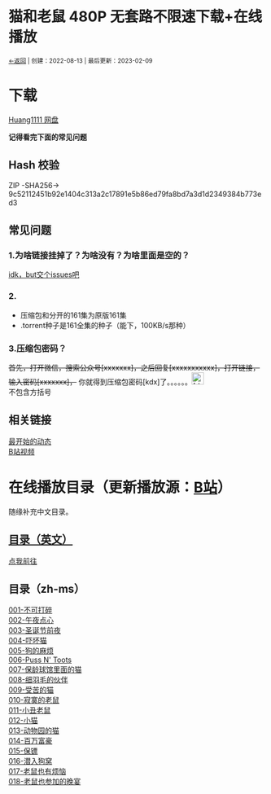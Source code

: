 # 猫和老鼠 480P 无套路不限速下载+在线播放
<small><a href="../">←返回</a> | 创建：2022-08-13 | 最后更新：2023-02-09</small><br>

# 下载
[Huang1111 网盘](https://pan.huang1111.cn/s/wzkgFK)

**记得看完下面的常见问题**
## Hash 校验
ZIP -SHA256-> 9c52112451b92e1404c313a2c17891e5b86ed79fa8bd7a3d1d2349384b773ed3

## 常见问题
### 1.为啥链接挂掉了？为啥没有？为啥里面是空的？
[idk，but交个issues吧](//github.com/kdxhub/kdxhub.github.io/issues/new/choose)
### 2.
* 压缩包和分开的161集为原版161集
* .torrent种子是161全集的种子（能下，100KB/s那种）

### 3.压缩包密码？
~~首先，打开微信，搜索公众号[xxxxxxx]，之后回复[xxxxxxxxxxx]，打开链接，输入密码[xxxxxxx]，~~ 你就得到压缩包密码[kdx]了。。。。。。<img width=24px height=24px alt="[doge]" src="https://i0.hdslb.com/bfs/emote/3087d273a78ccaff4bb1e9972e2ba2a7583c9f11.png"></img><br>
不包含方括号
## 相关链接
[最开始的动态](https://t.bilibili.com/693906980930060311)<br>
[B站视频](https://www.bilibili.com/video/BV1H54y1N7n3/)

# 在线播放目录（更新播放源：[B站](https://www.bilibili.com/video/BV1H54y1N7n3/)）
随缘补充中文目录。

## [目录（英文）](https://pan.huang1111.cn/s/wzkgFK?path=%2FTom%20and%20Jerry%20-%20Complete%20Classic%20Collection%20-%20All%20161%20Episodes%20-%20mp4%E8%A7%86%E9%A2%91%2F%E5%8E%9F%E7%89%88%20480P)
[点我前往](//pan.huang1111.cn/s/wzkgFK?path=%2FTom%20and%20Jerry%20-%20Complete%20Classic%20Collection%20-%20All%20161%20Episodes%20-%20mp4%E8%A7%86%E9%A2%91%2F%E5%8E%9F%E7%89%88%20480P)
## 目录（zh-ms）
[001-不可打碎](https://pan.huang1111.cn/s/wzkgFK/video?name=001%20-%20Puss%20Gets%20the%20Boot.mp4&share_path=%2FTom%20and%20Jerry%20-%20Complete%20Classic%20Collection%20-%20All%20161%20Episodes%20-%20mp4%E8%A7%86%E9%A2%91%2F%E5%8E%9F%E7%89%88%20480P%2F001%20-%20Puss%20Gets%20the%20Boot.mp4)<br>
[002-午夜点心](https://pan.huang1111.cn/s/wzkgFK/video?name=002%20-%20The%20Midnight%20Snack.mp4&share_path=%2FTom%20and%20Jerry%20-%20Complete%20Classic%20Collection%20-%20All%20161%20Episodes%20-%20mp4%E8%A7%86%E9%A2%91%2F%E5%8E%9F%E7%89%88%20480P%2F002%20-%20The%20Midnight%20Snack.mp4)<br>
[003-圣诞节前夜](https://pan.huang1111.cn/s/wzkgFK/video?name=003%20-%20The%20Night%20Before%20Christmas.mp4&share_path=%2FTom%20and%20Jerry%20-%20Complete%20Classic%20Collection%20-%20All%20161%20Episodes%20-%20mp4%E8%A7%86%E9%A2%91%2F%E5%8E%9F%E7%89%88%20480P%2F003%20-%20The%20Night%20Before%20Christmas.mp4)<br>
[004-吓坏猫](https://pan.huang1111.cn/s/wzkgFK/video?name=004%20-%20Fraidy%20Cat.mp4&share_path=%2FTom%20and%20Jerry%20-%20Complete%20Classic%20Collection%20-%20All%20161%20Episodes%20-%20mp4%E8%A7%86%E9%A2%91%2F%E5%8E%9F%E7%89%88%20480P%2F004%20-%20Fraidy%20Cat.mp4)<br>
[005-狗的麻烦](https://pan.huang1111.cn/s/wzkgFK/video?name=005%20-%20Dog%20Trouble.mp4&share_path=%2FTom%20and%20Jerry%20-%20Complete%20Classic%20Collection%20-%20All%20161%20Episodes%20-%20mp4%E8%A7%86%E9%A2%91%2F%E5%8E%9F%E7%89%88%20480P%2F005%20-%20Dog%20Trouble.mp4)<br>
[006-Puss N' Toots](https://pan.huang1111.cn/s/wzkgFK/video?name=006%20-%20Puss%20N%27%20Toots.mp4&share_path=%2FTom%20and%20Jerry%20-%20Complete%20Classic%20Collection%20-%20All%20161%20Episodes%20-%20mp4%E8%A7%86%E9%A2%91%2F%E5%8E%9F%E7%89%88%20480P%2F006%20-%20Puss%20N%27%20Toots.mp4)<br>
[007-保龄球馆里面的猫](https://pan.huang1111.cn/s/wzkgFK/video?name=007%20-%20The%20Bowling%20Alley-Cat.mp4&share_path=%2FTom%20and%20Jerry%20-%20Complete%20Classic%20Collection%20-%20All%20161%20Episodes%20-%20mp4%E8%A7%86%E9%A2%91%2F%E5%8E%9F%E7%89%88%20480P%2F007%20-%20The%20Bowling%20Alley-Cat.mp4)<br>
[008-细羽毛的伙伴](https://pan.huang1111.cn/s/wzkgFK/video?name=008%20-%20Fine%20Feathered%20Friend.mp4&share_path=%2FTom%20and%20Jerry%20-%20Complete%20Classic%20Collection%20-%20All%20161%20Episodes%20-%20mp4%E8%A7%86%E9%A2%91%2F%E5%8E%9F%E7%89%88%20480P%2F008%20-%20Fine%20Feathered%20Friend.mp4)<br>
[009-受苦的猫](https://pan.huang1111.cn/s/wzkgFK/video?name=009%20-%20Sufferin%27%20Cats!.mp4&share_path=%2FTom%20and%20Jerry%20-%20Complete%20Classic%20Collection%20-%20All%20161%20Episodes%20-%20mp4%E8%A7%86%E9%A2%91%2F%E5%8E%9F%E7%89%88%20480P%2F009%20-%20Sufferin%27%20Cats!.mp4)<br>
[010-寂寞的老鼠](https://pan.huang1111.cn/s/wzkgFK/video?name=010%20-%20The%20Lonesome%20Mouse.mp4&share_path=%2FTom%20and%20Jerry%20-%20Complete%20Classic%20Collection%20-%20All%20161%20Episodes%20-%20mp4%E8%A7%86%E9%A2%91%2F%E5%8E%9F%E7%89%88%20480P%2F010%20-%20The%20Lonesome%20Mouse.mp4)<br>
[011-小丑老鼠](https://pan.huang1111.cn/s/wzkgFK/video?name=011%20-%20The%20Yankee%20Doodle%20Mouse.mp4&share_path=%2FTom%20and%20Jerry%20-%20Complete%20Classic%20Collection%20-%20All%20161%20Episodes%20-%20mp4%E8%A7%86%E9%A2%91%2F%E5%8E%9F%E7%89%88%20480P%2F011%20-%20The%20Yankee%20Doodle%20Mouse.mp4)<br>
[012-小猫](https://pan.huang1111.cn/s/wzkgFK/video?name=012%20-%20Baby%20Puss.mp4&share_path=%2FTom%20and%20Jerry%20-%20Complete%20Classic%20Collection%20-%20All%20161%20Episodes%20-%20mp4%E8%A7%86%E9%A2%91%2F%E5%8E%9F%E7%89%88%20480P%2F012%20-%20Baby%20Puss.mp4)<br>
[013-动物园的猫](https://pan.huang1111.cn/s/wzkgFK/video?name=013%20-%20The%20Zoot%20Cat.mp4&share_path=%2FTom%20and%20Jerry%20-%20Complete%20Classic%20Collection%20-%20All%20161%20Episodes%20-%20mp4%E8%A7%86%E9%A2%91%2F%E5%8E%9F%E7%89%88%20480P%2F013%20-%20The%20Zoot%20Cat.mp4)<br>
[014-百万富豪](https://pan.huang1111.cn/s/wzkgFK/video?name=014%20-%20The%20Million%20Dollar%20Cat.mp4&share_path=%2FTom%20and%20Jerry%20-%20Complete%20Classic%20Collection%20-%20All%20161%20Episodes%20-%20mp4%E8%A7%86%E9%A2%91%2F%E5%8E%9F%E7%89%88%20480P%2F014%20-%20The%20Million%20Dollar%20Cat.mp4)<br>
[015-保镖](https://pan.huang1111.cn/s/wzkgFK/video?name=015%20-%20The%20Bodyguard.mp4&share_path=%2FTom%20and%20Jerry%20-%20Complete%20Classic%20Collection%20-%20All%20161%20Episodes%20-%20mp4%E8%A7%86%E9%A2%91%2F%E5%8E%9F%E7%89%88%20480P%2F015%20-%20The%20Bodyguard.mp4)<br>
[016-潜入狗窝](https://pan.huang1111.cn/s/wzkgFK/video?name=016%20-%20Puttin%27%20on%20the%20Dog.mp4&share_path=%2FTom%20and%20Jerry%20-%20Complete%20Classic%20Collection%20-%20All%20161%20Episodes%20-%20mp4%E8%A7%86%E9%A2%91%2F%E5%8E%9F%E7%89%88%20480P%2F016%20-%20Puttin%27%20on%20the%20Dog.mp4)<br>
[017-老鼠也有烦恼](https://pan.huang1111.cn/s/wzkgFK/video?name=017%20-%20Mouse%20Trouble.mp4&share_path=%2FTom%20and%20Jerry%20-%20Complete%20Classic%20Collection%20-%20All%20161%20Episodes%20-%20mp4%E8%A7%86%E9%A2%91%2F%E5%8E%9F%E7%89%88%20480P%2F017%20-%20Mouse%20Trouble.mp4)<br>
[018-老鼠也参加的晚宴](https://pan.huang1111.cn/s/wzkgFK/video?name=018%20-%20The%20Mouse%20Comes%20to%20Dinner.mp4&share_path=%2FTom%20and%20Jerry%20-%20Complete%20Classic%20Collection%20-%20All%20161%20Episodes%20-%20mp4%E8%A7%86%E9%A2%91%2F%E5%8E%9F%E7%89%88%20480P%2F018%20-%20The%20Mouse%20Comes%20to%20Dinner.mp4)<br>